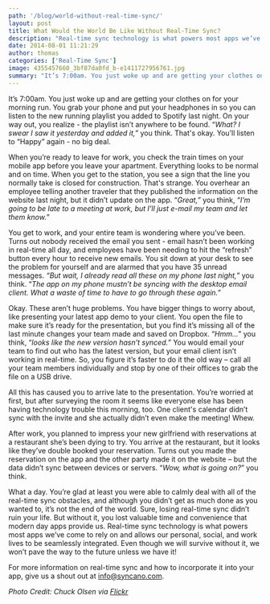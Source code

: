 ```yaml
---
path: '/blog/world-without-real-time-sync/'
layout: post
title: What Would the World Be Like Without Real-Time Sync?
description: "Real-time sync technology is what powers most apps we’ve come to rely on and allows our personal, social, and work lives to be integrated. Learn more..."
date: 2014-08-01 11:21:29
author: thomas
categories: ['Real-Time Sync']
image: 4355457660_3bf87da0fd_b-e1411727956761.jpg
summary: "It’s 7:00am. You just woke up and are getting your clothes on for your morning run. You grab your phone and put your headphones in so you can listen to the new running playlist you added to Spotify last night. On your way out, you realize – the playlist isn’t anywhere to be found. 'What? I swear I saw it yesterday and added it,' you think."
---
```

It’s 7:00am. You just woke up and are getting your clothes on for your morning run. You grab your phone and put your headphones in so you can listen to the new running playlist you added to Spotify last night. On your way out, you realize - the playlist isn’t anywhere to be found. “<i>What? I swear I saw it yesterday and added it,”</i> you think. That's okay. You’ll listen to “Happy” again - no big deal.

When you’re ready to leave for work, you check the train times on your mobile app before you leave your apartment. Everything looks to be normal and on time. When you get to the station, you see a sign that the line you normally take is closed for construction. That's strange. You overhear an employee telling another traveler that they published the information on the website last night, but it didn’t update on the app. “<i>Great,”</i> you think, “<i>I’m going to be late to a meeting at work, but I’ll just e-mail my team and let them know.</i>”

You get to work, and your entire team is wondering where you’ve been. Turns out nobody received the email you sent - email hasn’t been working in real-time all day, and employees have been needing to hit the “refresh” button every hour to receive new emails. You sit down at your desk to see the problem for yourself and are alarmed that you have 35 unread messages. <i>“But wait, I already read all these on my phone last night,</i>” you think. “<i>The app on my phone mustn’t be syncing with the desktop email client. What a waste of time to have to go through these again.</i>”

Okay. These aren’t huge problems. You have bigger things to worry about, like presenting your latest app demo to your client. You open the file to make sure it’s ready for the presentation, but you find it’s missing all of the last minute changes your team made and saved on Dropbox. “<i>Hmm…</i>” you think, “<i>looks like the new version hasn’t synced.</i>” You would email your team to find out who has the latest version, but your email client isn’t working in real-time. So, you figure it’s faster to do it the old way – call all your team members individually and stop by one of their offices to grab the file on a USB drive.

All this has caused you to arrive late to the presentation. You’re worried at first, but after surveying the room it seems like everyone else has been having technology trouble this morning, too. One client's calendar didn’t sync with the invite and she actually didn’t even make the meeting! Whew.

After work, you planned to impress your new girlfriend with reservations at a restaurant she’s been dying to try. You arrive at the restaurant, but it looks like they’ve double booked your reservation. Turns out you made the reservation on the app and the other party made it on the website – but the data didn’t sync between devices or servers. “<i>Wow, what is going on?</i>” you think.

What a day. You’re glad at least you were able to calmly deal with all of the real-time sync obstacles, and although you didn’t get as much done as you wanted to, it’s not the end of the world. Sure, losing real-time sync didn’t ruin your life. But without it, you lost valuable time and convenience that modern day apps provide us. Real-time sync technology is what powers most apps we’ve come to rely on and allows our personal, social, and work lives to be seamlessly integrated. Even though we will survive without it, we won’t pave the way to the future unless we have it!

For more information on real-time sync and how to incorporate it into your app, give us a shout out at info@syncano.com.

<em>Photo Credit: Chuck Olsen via <a href="https://www.flickr.com/photos/blogumentary/">Flickr</a></em>